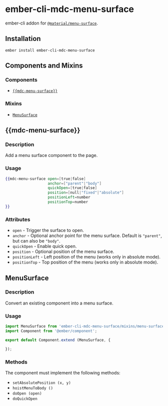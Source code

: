 ember-cli-mdc-menu-surface
===========================

ember-cli addon for [`@material/menu-surface`](https://github.com/material-components/material-components-web/tree/master/packages/mdc-menu-surface).

Installation
------------

    ember install ember-cli-mdc-menu-surface

Components and Mixins
-----------------------

### Components

* [`{{mdc-menu-surface}}`](#mdc-menu-surface)

### Mixins

* [`MenuSurface`](#menusurface)

{{mdc-menu-surface}}
---------------

### Description

Add a menu surface component to the page.

### Usage

```handlebars
{{mdc-menu-surface open=[true|false]
                   anchor=["parent"|"body"]
                   quickOpen=[true|false]
                   position=[null|"fixed"|"absolute"]
                   positionLeft=number
                   positionTop=number
}}
```

### Attributes

* `open` - Trigger the surface to open.
* `anchor` - Optional anchor point for the menu surface. Default is `"parent"`, but can also be `"body"`.
* `quickOpen` - Enable quick open.
* `position` - Optional position of the menu surface.
* `positionLeft` - Left position of the menu (works only in absolute mode).
* `positionTop` - Top position of the menu (works only in absolute mode).

MenuSurface
---------------------

### Description

Convert an existing component into a menu surface.

### Usage

```javascript
import MenuSurface from 'ember-cli-mdc-menu-surface/mixins/menu-surface';
import Component from '@ember/component';

export default Component.extend (MenuSurface, {

});
```

### Methods

The component must implement the following methods:

* `setAbsolutePosition (x, y)`
* `hoistMenuToBody ()`
* `doOpen (open)`
* `doQuickOpen`